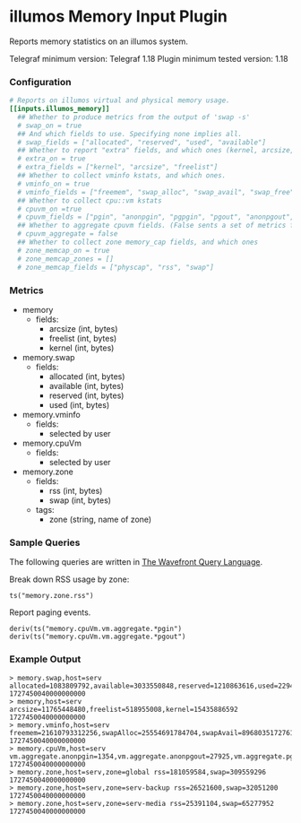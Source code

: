# illumos Memory Input Plugin

Reports memory statistics on an illumos system.

Telegraf minimum version: Telegraf 1.18
Plugin minimum tested version: 1.18

### Configuration

```toml
# Reports on illumos virtual and physical memory usage.
[[inputs.illumos_memory]]
  ## Whether to produce metrics from the output of 'swap -s'
  # swap_on = true
  ## And which fields to use. Specifying none implies all.
  # swap_fields = ["allocated", "reserved", "used", "available"]
  ## Whether to report "extra" fields, and which ones (kernel, arcsize, freelist)
  # extra_on = true
  # extra_fields = ["kernel", "arcsize", "freelist"]
  ## Whether to collect vminfo kstats, and which ones.
  # vminfo_on = true
  # vminfo_fields = ["freemem", "swap_alloc", "swap_avail", "swap_free", "swap_resv"]
  ## Whether to collect cpu::vm kstats
  # cpuvm_on =true
  # cpuvm_fields = ["pgin", "anonpgin", "pgpgin", "pgout", "anonpgout", "pgpgout"]
  ## Whether to aggregate cpuvm fields. (False sents a set of metrics for each vcpu)
  # cpuvm_aggregate = false
  ## Whether to collect zone memory_cap fields, and which ones
  # zone_memcap_on = true
  # zone_memcap_zones = []
  # zone_memcap_fields = ["physcap", "rss", "swap"]
```

### Metrics
- memory
  - fields:
    - arcsize (int, bytes)
    - freelist (int, bytes)
    - kernel (int, bytes)
- memory.swap
  - fields:
    - allocated (int, bytes)
    - available (int, bytes)
    - reserved (int, bytes)
    - used (int, bytes)
- memory.vminfo
  - fields:
    - selected by user
- memory.cpuVm
  - fields:
    - selected by user
- memory.zone
  - fields:
      - rss (int, bytes)
      - swap (int, bytes)
  - tags:
    - zone (string, name of zone)

### Sample Queries

The following queries are written in [The Wavefront Query
Language](https://docs.wavefront.com/query_language_reference.html).

Break down RSS usage by zone:

```
ts("memory.zone.rss")
```

Report paging events.

```
deriv(ts("memory.cpuVm.vm.aggregate.*pgin") 
deriv(ts("memory.cpuVm.vm.aggregate.*pgout")
```

### Example Output

```
> memory.swap,host=serv allocated=1083809792,available=3033550848,reserved=1210863616,used=2294673408 1727450040000000000
> memory,host=serv arcsize=11765448480,freelist=518955008,kernel=15435886592 1727450040000000000
> memory.vminfo,host=serv freemem=21610793312256,swapAlloc=25554691784704,swapAvail=89680351727616,swapFree=120151798505472,swapResv=56026138562560 1727450040000000000
> memory.cpuVm,host=serv vm.aggregate.anonpgin=1354,vm.aggregate.anonpgout=27925,vm.aggregate.pgin=1358,vm.aggregate.pgout=2605,vm.aggregate.pgpgin=1358,vm.aggregate.pgpgout=28402,vm.aggregate.pgswapin=0,vm.aggregate.pgswapout=0,vm.aggregate.swapin=0,vm.aggregate.swapout=0 1727450040000000000
> memory.zone,host=serv,zone=global rss=181059584,swap=309559296 1727450040000000000
> memory.zone,host=serv,zone=serv-backup rss=26521600,swap=32051200 1727450040000000000
> memory.zone,host=serv,zone=serv-media rss=25391104,swap=65277952 1727450040000000000
```
